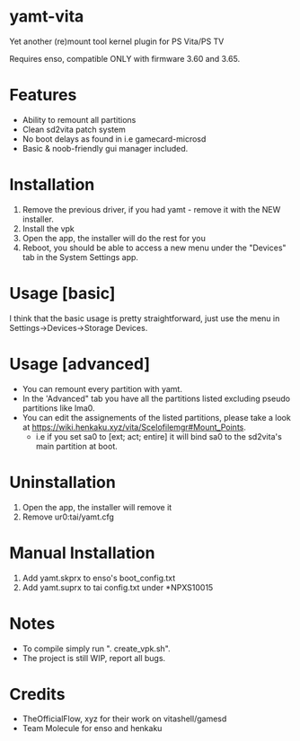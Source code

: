 # yamt-vita
Yet another (re)mount tool kernel plugin for PS Vita/PS TV

Requires enso, compatible ONLY with firmware 3.60 and 3.65.

# Features
 - Ability to remount all partitions
 - Clean sd2vita patch system
 - No boot delays as found in i.e gamecard-microsd
 - Basic & noob-friendly gui manager included.

# Installation
 1) Remove the previous driver, if you had yamt - remove it with the NEW installer.
 2) Install the vpk
 3) Open the app, the installer will do the rest for you
 4) Reboot, you should be able to access a new menu under the "Devices" tab in the System Settings app.
 
# Usage [basic]
 I think that the basic usage is pretty straightforward, just use the menu in Settings->Devices->Storage Devices.
 
# Usage [advanced]
 - You can remount every partition with yamt.
 - In the 'Advanced" tab you have all the partitions listed excluding pseudo partitions like lma0.
 - You can edit the assignements of the listed partitions, please take a look at https://wiki.henkaku.xyz/vita/SceIofilemgr#Mount_Points.
   - i.e if you set sa0 to [ext; act; entire] it will bind sa0 to the sd2vita's main partition at boot.
 
# Uninstallation
 1) Open the app, the installer will remove it
 2) Remove ur0:tai/yamt.cfg

# Manual Installation
 1) Add yamt.skprx to enso's boot_config.txt
 2) Add yamt.suprx to tai config.txt under \*NPXS10015
 
# Notes
 - To compile simply run ". create_vpk.sh".
 - The project is still WIP, report all bugs.
  
# Credits
  - TheOfficialFlow, xyz for their work on vitashell/gamesd
  - Team Molecule for enso and henkaku
